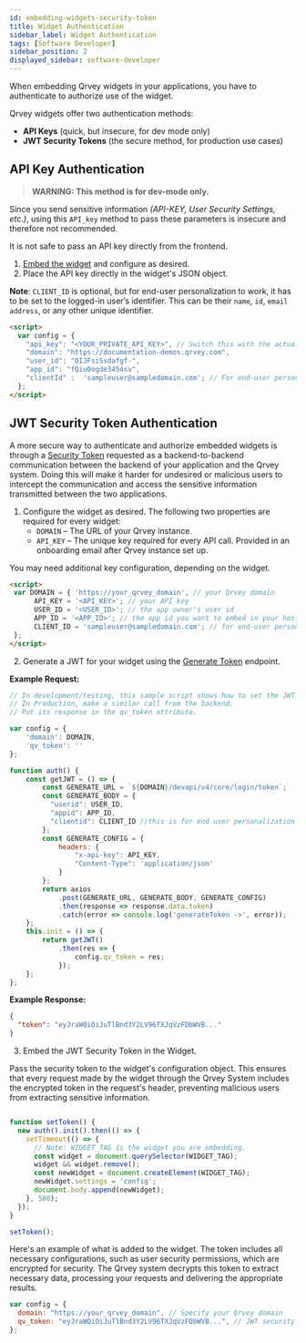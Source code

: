 ```yaml
---
id: embedding-widgets-security-token
title: Widget Authentication
sidebar_label: Widget Authentication
tags: [Software Developer]
sidebar_position: 2
displayed_sidebar: software-developer
---
```

<div style={{textAlign: "justify"}}>

When embedding Qrvey widgets in your applications, you have to authenticate to authorize use of the widget. 

Qrvey widgets offer two authentication methods:

- **API Keys** (quick, but insecure, for dev mode only)
- **JWT Security Tokens** (the secure method, for production use cases)

## API Key Authentication

> **WARNING: This method is for dev-mode only.**

Since you send sensitive information *(API-KEY, User Security Settings, etc.)*, using this `API_key` method to pass these parameters is insecure and therefore not recommended.

It is not safe to pass an API key directly from the frontend.

1. [Embed the widget](./overview-of-embedding-and-widgets#how-to-embed-a-widget) and configure as desired.
2. Place the API key directly in the widget's JSON object.

  **Note**: `CLIENT_ID` is optional, but for end-user personalization to work, it has to be set to the logged-in user’s identifier. This can be their `name`, `id`, `email address`, or any other unique identifier.

```html
<script>
  var config = {
    "api_key": "<YOUR_PRIVATE_API_KEY>", // Switch this with the actual API key.
    "domain": "https://documentation-demos.qrvey.com", 
    "user_id": "OIJFsiSsdafgf-",
    "app_id": "fQiu0ogde3454sv",
    "clientId" :  'sampleuser@sampledomain.com'; // For end-user personalization
  };
</script>
```

## JWT Security Token Authentication

A more secure way to authenticate and authorize embedded widgets is through a <a href="https://tools.ietf.org/html/rfc6749#section-1.4" target="_blank">Security Token</a> requested as a backend-to-backend communication between the backend of your application and the Qrvey system. Doing this will make it harder for undesired or malicious users to intercept the communication and access the sensitive information transmitted between the two applications.

1. Configure the widget as desired. The following two properties are required for every widget:
    - `DOMAIN` – The URL of your Qrvey instance.
    - `API_KEY` – The unique key required for every API call. Provided in an onboarding email after Qrvey instance set up.
  
  You may need additional key configuration, depending on the widget.
  

  ```html
  <script>
   var DOMAIN = { 'https://your_qrvey_domain', // your Qrvey domain
        API_KEY = '<API_KEY>'; // your API key
        USER_ID = '<USER_ID>'; // the app owner's user id
        APP_ID = '<APP_ID>'; // the app id you want to embed in your host application
        CLIENT_ID = 'sampleuser@sampledomain.com'; // for end-user personalization
   };
  </script>
  ```

2. Generate a JWT for your widget using the <a href="https://qrvey.stoplight.io/docs/qrvey-api-doc/ff0303fef339a-generate-token-for-creators" target="_blank">Generate Token</a> endpoint.

  **Example Request:**

  ```js
  // In development/testing, this sample script shows how to set the JWT Security Token from the frontend.
  // In Production, make a similar call from the backend.
  // Put its response in the qv_token attribute.

  var config = {
      'domain': DOMAIN,
      'qv_token': '' 
  };
 
  function auth() {
      const getJWT = () => {
          const GENERATE_URL = `${DOMAIN}/devapi/v4/core/login/token`;
          const GENERATE_BODY = {
            "userid": USER_ID,
            "appid": APP_ID,
            "clientid": CLIENT_ID //this is for end user personalization
          };
          const GENERATE_CONFIG = {
              headers: {
                  "x-api-key": API_KEY,
                  "Content-Type": 'application/json'
              }
          };
          return axios
              .post(GENERATE_URL, GENERATE_BODY, GENERATE_CONFIG)
              .then(response => response.data.token)
              .catch(error => console.log('generateToken ->', error));
      };
      this.init = () => {
          return getJWT()
              .then(res => {
                  config.qv_token = res;
              });
      };
  };
  ```

  **Example Response:**

  ```json
  {
    "token": "eyJraWQiOiJuTlBnd3Y2LV96TXJqVzFDbWVB..."
  }
  ```

3. Embed the JWT Security Token in the Widget.

  Pass the security token to the widget's configuration object. This ensures that every request made by the widget through the Qrvey System includes the encrypted token in the request's header, preventing malicious users from extracting sensitive information.

  ```js

  function setToken() {
    new auth().init().then(() => {
      setTimeout(() => {
        // Note: WIDGET_TAG is the widget you are embedding.
        const widget = document.querySelector(WIDGET_TAG);
        widget && widget.remove();
        const newWidget = document.createElement(WIDGET_TAG);
        newWidget.settings = 'config';
        document.body.append(newWidget);
      }, 500);
    });
  }

  setToken();

  ```

  Here's an example of what is added to the widget. The token includes all necessary configurations, such as user security permissions, which are encrypted for security. The Qrvey system decrypts this token to extract necessary data, processing your requests and delivering the appropriate results.

  ```js
  var config = {
    domain: "https://your_qrvey_domain", // Specify your Qrvey domain
    qv_token: "eyJraWQiOiJuTlBnd3Y2LV96TXJqVzFDbWVB...", // JWT security token
  };
  ```

</div>